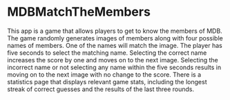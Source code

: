 # MDBMatchTheMembers

This app is a game that allows players to get to know the members of MDB. The game randomly generates images of members along
with four possible names of members. One of the names will match the image. The player has five seconds to select the matching
name. Selecting the correct name increases the score by one and moves on to the next image. Selecting the incorrect name or not
selecting any name within the five seconds results in moving on to the next image with no change to the score. There is a statistics
page that displays relevant game stats, including the longest streak of correct guesses and the results of the last three rounds.
